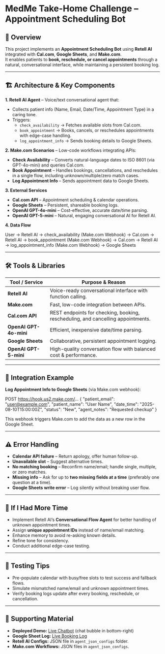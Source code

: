 # MedMe Take-Home Challenge – Appointment Scheduling Bot

## 📌 Overview
This project implements an **Appointment Scheduling Bot** using **Retell AI** integrated with **Cal.com**, **Google Sheets**, and **Make.com**.  
It enables patients to **book, reschedule, or cancel appointments** through a natural, conversational interface, while maintaining a persistent booking log.

---

## 🏗 Architecture & Key Components

**1. Retell AI Agent** – Voice/text conversational agent that:
- Collects patient info (Name, Email, Date/Time, Appointment Type) in a caring tone.
- Triggers:
  - `check_availability` → Fetches available slots from Cal.com.
  - `book_appointment` → Books, cancels, or reschedules appointments with edge-case handling.
  - `log_appointment_info` → Sends booking details to Google Sheets.

**2. Make.com Scenarios** – Low-code workflows integrating APIs:
- **Check Availability** – Converts natural-language dates to ISO 8601 (via GPT-4o-mini) and queries Cal.com.
- **Book Appointment** – Handles bookings, cancellations, and reschedules in a single flow, including unknown/multiple/zero match cases.
- **Log Appointment Info** – Sends appointment data to Google Sheets.

**3. External Services**
- **Cal.com API** – Appointment scheduling & calendar operations.
- **Google Sheets** – Persistent, shareable booking logs.
- **OpenAI GPT-4o-mini** – Cost-effective, accurate date/time parsing.
- **OpenAI GPT-5-mini** – Natural, engaging conversational AI for Retell AI.

**4. Data Flow**

User → Retell AI
  → check_availability (Make.com Webhook) → Cal.com
  → Retell AI → book_appointment (Make.com Webhook) → Cal.com
  → Retell AI → log_appointment_info (Make.com Webhook) → Google Sheets

---
## 🛠 Tools & Libraries

| Tool / Service      | Purpose & Reason                                                                 |
|---------------------|----------------------------------------------------------------------------------|
| **Retell AI**       | Voice-ready conversational interface with function calling.                      |
| **Make.com**        | Fast, low-code integration between APIs.                                         |
| **Cal.com API**     | REST endpoints for checking, booking, rescheduling, and cancelling appointments. |
| **OpenAI GPT-4o-mini** | Efficient, inexpensive date/time parsing.                                       |
| **Google Sheets**   | Collaborative, persistent appointment logging.                                   |
| **OpenAI GPT-5-mini** | High-quality conversation flow with balanced cost & performance.                 |

---

## 🔌 Integration Example

**Log Appointment Info to Google Sheets** (via Make.com webhook):

POST https://hook.us2.make.com/...
{
  "patient_email": "user@example.com",
  "patient_name": "User Name",
  "date_time": "2025-08-10T15:00:00Z",
  "status": "New",
  "agent_notes": "Requested checkup"
}

This webhook triggers Make.com to add the data as a new row in the Google Sheet.

---
## ⚠ Error Handling
- **Calendar API failure** – Return apology, offer human follow-up.
- **Unavailable slot** – Suggest alternative times.
- **No matching booking** – Reconfirm name/email; handle single, multiple, or zero matches.
- **Missing info** – Ask for up to **two missing fields at a time** (preferably one question at a time).
- **Google Sheets write error** – Log silently without breaking user flow.

---

## 🚀 If I Had More Time
- Implement Retell AI’s **Conversational Flow Agent** for better handling of unknown appointment times.
- Assign **unique appointment IDs** instead of name/email matching.
- Enhance memory to avoid re-asking known details.
- Refine tone for consistency.
- Conduct additional edge-case testing.

---

## 🧪 Testing Tips
- Pre-populate calendar with busy/free slots to test success and fallback flows.
- Simulate mismatched name/email and unknown appointment times.
- Verify booking logs update after every booking, reschedule, or cancellation.

---

## 📂 Supporting Material
- **Deployed Demo:** [Live Chatbot](https://ralphmaa.github.io/medme_retell_challenge/) (chat bubble in bottom-right)
- **Google Sheet Log:** [Live Booking Log](https://docs.google.com/spreadsheets/d/1o52Cz1DAp6u852UwiYu0ITEeD96gA_Ra_gze8zJts7E/edit?usp=sharing)
- **Retell AI Configs:** JSON file in `agent_json_configs` folder.
- **Make.com Workflows:** JSON files in `agent_json_configs`.
